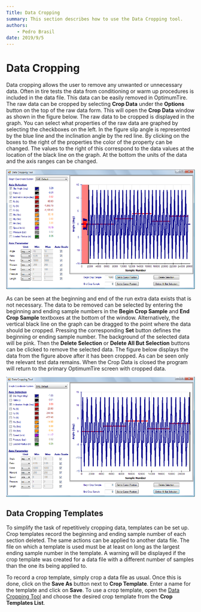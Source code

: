 ```yaml
---
Title: Data Cropping
summary: This section describes how to use the Data Cropping tool.
authors:
    - Pedro Brasil   
date: 2019/9/5
---
```


# Data Cropping

Data cropping allows the user to remove any unwanted or unnecessary data. Often in tire tests the data from conditioning or warm up procedures is included in the data file. This data can be easily removed in OptimumTire. The raw data can be cropped by selecting __Crop Data__ under the __Options__ button on the top of the raw data form. This will open the __Crop Data__ window as shown in the figure below. The raw data to be cropped is displayed in the graph. You can select what properties of the raw data are graphed by selecting the checkboxes on the left. In the figure slip angle is represented by the blue line and the inclination angle by the red line. By clicking on the boxes to the right of the properties the color of the property can be changed. The values to the right of this correspond to the data values at the location of the black line on the graph. At the bottom the units of the data and the axis ranges can be changed.

![Data Cropping Tool](../img/3_Raw_Tire_Data/3_C_data_cropping_tool.png)

As can be seen at the beginning and end of the run extra data exists that is not necessary. The data to be removed can be selected by entering the beginning and ending sample numbers in the __Begin Crop Sample__ and __End Crop Sample__ textboxes at the bottom of the window. Alternatively, the vertical black line on the graph can be dragged to the point where the data should be cropped. Pressing the corresponding __Set__ button defines the beginning or ending sample number. The background of the selected data will be pink. Then the __Delete Selection__ or __Delete All But Selection__ buttons can be clicked to remove the selected data. The figure below displays the data from the figure above after it has been cropped. As can be seen only the relevant test data remains. When the Crop Data is closed the program will return to the primary OptimumTire screen with cropped data.

![Cropped Data](../img/3_Raw_Tire_Data/3_C_cropped_data.png)

## Data Cropping Templates

To simplify the task of repetitively cropping data, templates can be set up. Crop templates record the beginning and ending sample number of each section deleted. The same actions can be applied to another data file. The file on which a template is used must be at least on long as the largest ending sample number in the template. A warning will be displayed if the crop template was created for a data file with a different number of samples than the one its being applied to.

To record a crop template, simply crop a data file as usual. Once this is done, click on the __Save As__ button next to __Crop Template__. Enter a name for the template and click on __Save__. To use a crop template, open the [Data Cropping Tool](#data-cropping) and choose the desired crop template from the __Crop Templates List__.
